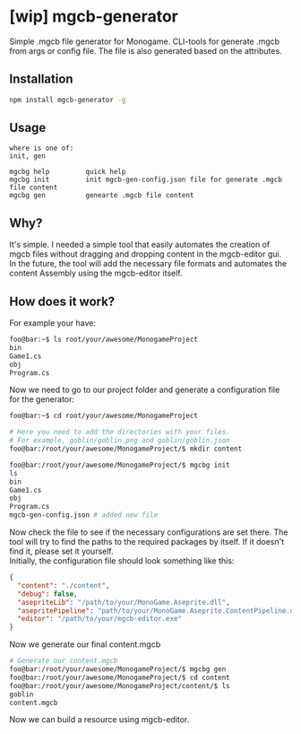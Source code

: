 <h1>[wip] mgcb-generator</h1>
Simple .mgcb file generator for Monogame. CLI-tools for generate .mgcb from args or config file.
The file is also generated based on the attributes.

<h2>Installation</h2>

```sh
npm install mgcb-generator -g
```

<h2>Usage</h2>

```
where is one of: 
init, gen 

mgcbg help         quick help
mgcbg init         init mgcb-gen-config.json file for generate .mgcb file content
mgcbg gen          genearte .mgcb file content
```

<h2>Why?</h2>
It's simple. 
I needed a simple tool that easily automates the 
creation of mgcb files without dragging and 
dropping content in the mgcb-editor gui.<br>
In the future, the tool will add the necessary file formats and 
automates the content Assembly using the mgcb-editor itself.

<h2>How does it work?</h2>
For example your have: <br>

```sh
foo@bar:~$ ls root/your/awesome/MonogameProject
bin
Game1.cs
obj
Program.cs
```
Now we need to go to our project folder and generate a configuration file for the generator:

```sh
foo@bar:~$ cd root/your/awesome/MonogameProject

# Here you need to add the directories with your files. 
# For example, goblin/goblin.png and goblin/goblin.json
foo@bar:/root/your/awesome/MonogameProject/$ mkdir content 

foo@bar:/root/your/awesome/MonogameProject/$ mgcbg init
ls
bin
Game1.cs
obj
Program.cs
mgcb-gen-config.json # added new file
```

Now check the file to see if the necessary configurations are set there. 
The tool will try to find the paths to the required packages by itself.
If it doesn't find it, please set it yourself.<br/>
Initially, the configuration file should look something like this:<br>

```json
{
  "content": "./content",
  "debug": false,
  "asepriteLib": "/path/to/your/MonoGame.Aseprite.dll",
  "asepritePipeline": "path/to/your/MonoGame.Aseprite.ContentPipeline.dll",
  "editor": "/path/to/your/mgcb-editor.exe"
}
```
Now we generate our final content.mgcb

```sh
# Generate our content.mgcb
foo@bar:/root/your/awesome/MonogameProject/$ mgcbg gen
foo@bar:/root/your/awesome/MonogameProject/$ cd content
foo@bar:/root/your/awesome/MonogameProject/content/$ ls
goblin
content.mgcb
```

Now we can build a resource using mgcb-editor.
